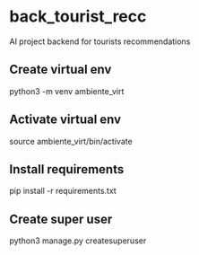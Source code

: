 # back_tourist_recc
AI project backend for tourists recommendations

## Create virtual env
python3 -m venv ambiente_virt

## Activate virtual env
source ambiente_virt/bin/activate

## Install requirements
pip install -r requirements.txt

## Create super user
python3 manage.py createsuperuser
